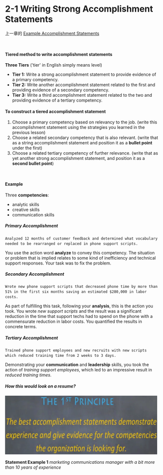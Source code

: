 # 2-1 Writing Strong Accomplishment Statements

上一章的 [Example Accomplishment Statements](https://github.com/siyinghan/Notes/blob/master/Interviewing%20and%20Resume%20Writing%20in%20English%20(Coursera%20Specialization)/Material/Example%20Accomplishment%20Statements.pdf)

<br/>

#### Tiered method to write accomplishment statements

**Three Tiers** ('tier' in English simply means level)

* **Tier 1:** Write a strong accomplishment statement to provide evidence of a primary competency.
* **Tier 2:** Write another accomplishment statement related to the first and providing evidence of a secondary competency.
* **Tier 3:** Write a third accomplishment statement related to the two and providing evidence of a tertiary competency.

#### To construct a tiered accomplishment statement

1. Choose a primary competency based on relevancy to the job. (write this accomplishment statement using the strategies you learned in the previous lesson)
2. Choose a related secondary competency that is also relevant. (write that as a string accomplishment statement and position it as a **bullet point** under the first)
3. Choose a related tertiary competency of further relevance. (write that as yet another strong accomplishment statement, and position it as a **second bullet point**)

<br/>

#### Example

Three **competencies**:

* analytic skills
* creative skills
* communication skills

##### Primary Accomplishment

`Analyzed 12 months of customer feedback and determined what vocabulary needed to be rearranged or replaced in phone support scripts.`

You use the action word **analyze** to convey this competency. The situation or problem that is implied relates to some kind of inefficiency and technical support responses. Your task was to fix the problem.

##### Secondary Accomplishment

`Wrote new phone support scripts that decreased phone time by more than 51% in the first six months saving an estimated $280,000 in labor costs.`

As part of fulfilling this task, following your **analysis**, this is the action you took. You wrote *new support scripts* and the result was a significant reduction in the time that support techs had to spend on the phone with a commensurate reduction in labor costs. You quantified the results in concrete terms.

##### Tertiary Accomplishment

`Trained phone support employees and new recruits with new scripts which reduced training time from 2 weeks to 3 days.`

Demonstrating your **communication** and **leadership** skills, you took the action of *training support employees*, which led to an impressive result in *reduced training times*.

##### How this would look on a resume?



<img src='https://github.com/siyinghan/Notes/raw/master/Interviewing%20and%20Resume%20Writing%20in%20English%20(Coursera%20Specialization)/Image/002.png' width=500px />

**Statement Example 1** *marketing communications manager with a bit more than 10 years of experience*
